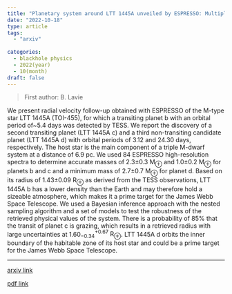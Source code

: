 ```yaml
---
title: "Planetary system around LTT 1445A unveiled by ESPRESSO: Multiple planets in a triple M-dwarf system"
date: "2022-10-18"
type: article
tags:
  - "arxiv"
  
categories:
  - blackhole physics
  - 2022(year)
  - 10(month)
draft: false
---
```

> First author: B. Lavie

 We present radial velocity follow-up obtained with ESPRESSO of the M-type
star LTT 1445A (TOI-455), for which a transiting planet b with an orbital
period of~5.4 days was detected by TESS. We report the discovery of a second
transiting planet (LTT 1445A c) and a third non-transiting candidate planet
(LTT 1445A d) with orbital periods of 3.12 and 24.30 days, respectively. The
host star is the main component of a triple M-dwarf system at a distance of 6.9
pc. We used 84 ESPRESSO high-resolution spectra to determine accurate masses of
2.3$\pm$0.3 $\mathrm{M}_\oplus$ and 1.0$\pm$0.2 $\mathrm{M}_\oplus$ for planets
b and c and a minimum mass of 2.7$\pm$0.7 $\mathrm{M}_\oplus$ for planet d.
  Based on its radius of 1.43$\pm0.09$ $\mathrm{R}_\oplus$ as derived from the
TESS observations, LTT 1445A b has a lower density than the Earth and may
therefore hold a sizeable atmosphere, which makes it a prime target for the
James Webb Space Telescope. We used a Bayesian inference approach with the
nested sampling algorithm and a set of models to test the robustness of the
retrieved physical values of the system. There is a probability of 85$\%$ that
the transit of planet c is grazing, which results in a retrieved radius with
large uncertainties at 1.60$^{+0.67}_{-0.34}$ $\mathrm{R}_\oplus$. LTT 1445A d
orbits the inner boundary of the habitable zone of its host star and could be a
prime target for the James Webb Space Telescope.

---
[arxiv link](http://arxiv.org/abs/2210.09713v1)

[pdf link](http://arxiv.org/pdf/2210.09713v1)